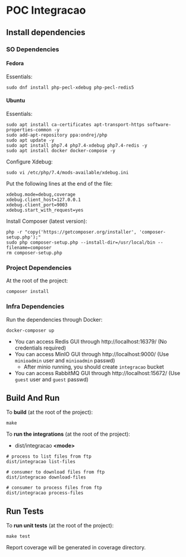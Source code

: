 # POC Integracao

## Install dependencies

### SO Dependencies

#### Fedora

Essentials:

```
sudo dnf install php-pecl-xdebug php-pecl-redis5
```

#### Ubuntu

Essentials:

```
sudo apt install ca-certificates apt-transport-https software-properties-common -y
sudo add-apt-repository ppa:ondrej/php
sudo apt update -y
sudo apt install php7.4 php7.4-xdebug php7.4-redis -y
sudo apt install docker docker-compose -y
```

Configure Xdebug:

```
sudo vi /etc/php/7.4/mods-available/xdebug.ini
```

Put the following lines at the end of the file:

```
xdebug.mode=debug,coverage
xdebug.client_host=127.0.0.1
xdebug.client_port=9003
xdebug.start_with_request=yes
```

Install Composer (latest version):

```
php -r "copy('https://getcomposer.org/installer', 'composer-setup.php');"
sudo php composer-setup.php --install-dir=/usr/local/bin --filename=composer
rm composer-setup.php
```

### Project Dependencies

At the root of the project:

```
composer install
```

### Infra Dependencies

Run the dependencies through Docker:

```
docker-composer up
```

* You can access Redis GUI through http://localhost:16379/ (No credentials required)
* You can access MinIO GUI through http://localhost:9000/ (Use `minioadmin` user and `minioadmin` passwd)
	* After minio running, you should create `integracao` bucket
* You can access RabbitMQ GUI through http://localhost:15672/ (Use `guest` user and `guest` passwd) 

## Build And Run

To **build** (at the root of the project):
```
make
```  

To **run the integrations** (at the root of the project):
* dist/integracao **\<mode\>**

```
# process to list files from ftp
dist/integracao list-files

# consumer to download files from ftp
dist/integracao download-files

# consumer to process files from ftp
dist/integracao process-files
```

  

## Run Tests

To **run unit tests** (at the root of the project):

```
make test
```

Report coverage will be generated in coverage directory.